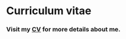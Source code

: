 # Curriculum vitae

### Visit my [CV](https://vetrivel07.github.io/vetrivel-m-cv/) for more details about me.

